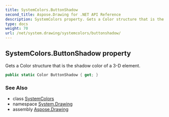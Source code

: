 ```yaml
---
title: SystemColors.ButtonShadow
second_title: Aspose.Drawing for .NET API Reference
description: SystemColors property. Gets a Color structure that is the shadow color of a 3D element
type: docs
weight: 70
url: /net/system.drawing/systemcolors/buttonshadow/
---
```

## SystemColors.ButtonShadow property

Gets a Color structure that is the shadow color of a 3-D element.

```csharp
public static Color ButtonShadow { get; }
```

### See Also

* class [SystemColors](../)
* namespace [System.Drawing](../../systemcolors/)
* assembly [Aspose.Drawing](../../../)


